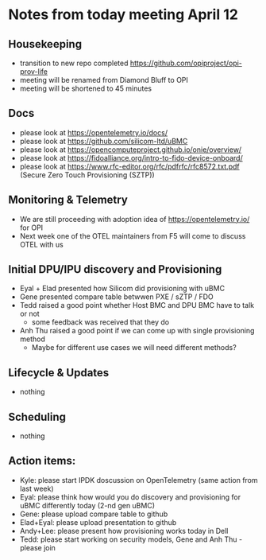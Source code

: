 # Notes from today meeting April 12

## Housekeeping
- transition to new repo completed https://github.com/opiproject/opi-prov-life
- meeting will be renamed from Diamond Bluff to OPI
- meeting will be shortened to 45 minutes

## Docs
- please look at https://opentelemetry.io/docs/
- please look at https://github.com/silicom-ltd/uBMC
- please look at https://opencomputeproject.github.io/onie/overview/
- please look at https://fidoalliance.org/intro-to-fido-device-onboard/
- please look at https://www.rfc-editor.org/rfc/pdfrfc/rfc8572.txt.pdf (Secure Zero Touch Provisioning (SZTP))

## Monitoring & Telemetry
- We are still proceeding with adoption idea of https://opentelemetry.io/ for OPI
- Next week one of the OTEL maintainers from F5 will come to discuss OTEL with us

## Initial DPU/IPU discovery and Provisioning
- Eyal + Elad presented how Silicom did provisioning with uBMC
- Gene presented compare table betwwen PXE / sZTP / FDO
- Tedd raised a good point whether Host BMC and DPU BMC have to talk or not
  - some feedback was received that they do
- Anh Thu raised a good point if we can come up with single provisioning method
  - Maybe for different use cases we will need different methods?

## Lifecycle & Updates
- nothing

## Scheduling
- nothing

## Action items:
- Kyle: please start IPDK doscussion on OpenTelemetry (same action from last week)
- Eyal: please think how would you do discovery and provisioning for uBMC differently today (2-nd gen uBMC)
- Gene: please upload compare table to github
- Elad+Eyal: please upload presentation to github
- Andy+Lee: please present how provisioning works today in Dell
- Tedd: please start working on security models, Gene and Anh Thu - please join
